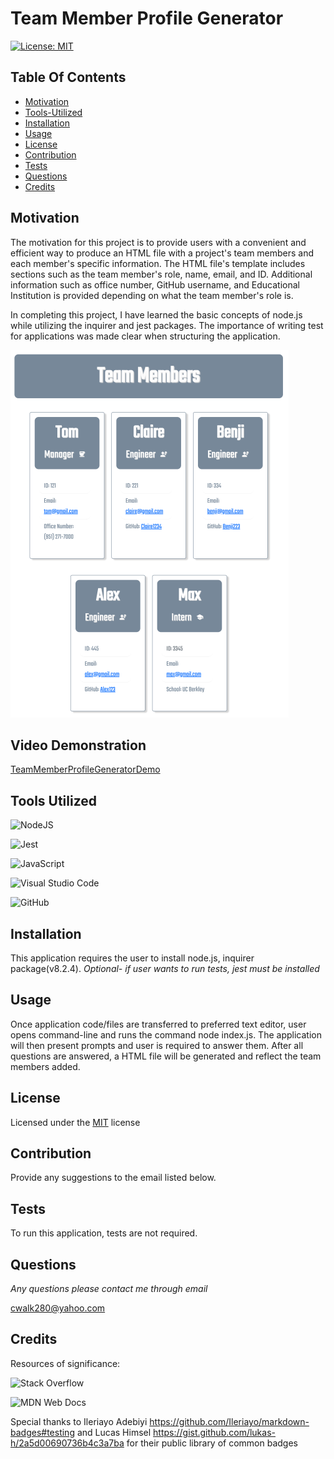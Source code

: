 # Team Member Profile Generator

[![License: MIT](https://img.shields.io/badge/License-MIT-yellow.svg)](https://opensource.org/licenses/MIT)
  
## Table Of Contents
  - [Motivation](#Motivation)
  - [Tools-Utilized](#Tools-Utilized)
  - [Installation](#Installation)
  - [Usage](#Usage)
  - [License](#License)
  - [Contribution](#Contribution)
  - [Tests](#Tests)
  - [Questions](#Questions)
  - [Credits](#Credits)
  
## Motivation

The motivation for this project is to provide users with a convenient and efficient way to produce an HTML file with a project's team members and each member's specific information. The HTML file's template includes sections such as the team member's role, name, email, and ID. Additional information such as office number, GitHub username, and Educational Institution is provided depending on what the team member's role is. 

In completing this project, I have learned the basic concepts of node.js while utilizing the inquirer and jest packages. The importance of writing test for applications was made clear when structuring the application.  

![Screenshot](./images/TeamMemberProfile.html.png)

## Video Demonstration

[TeamMemberProfileGeneratorDemo](https://drive.google.com/file/d/164PDT53BlBl3CaawKBpHYlwYbeqsQLUM/view?usp=share_link)

## Tools Utilized

![NodeJS](https://img.shields.io/badge/node.js-6DA55F?style=for-the-badge&logo=node.js&logoColor=white)

![Jest](https://img.shields.io/badge/-jest-%23C21325?style=for-the-badge&logo=jest&logoColor=white)

![JavaScript](https://img.shields.io/badge/javascript-%23323330.svg?style=for-the-badge&logo=javascript&logoColor=%23F7DF1E)

![Visual Studio Code](https://img.shields.io/badge/Visual%20Studio%20Code-0078d7.svg?style=for-the-badge&logo=visual-studio-code&logoColor=white)

![GitHub](https://img.shields.io/badge/github-%23121011.svg?style=for-the-badge&logo=github&logoColor=white)

## Installation

This application requires the user to install node.js, inquirer package(v8.2.4).
*Optional- if user wants to run tests, jest must be installed*

## Usage

Once application code/files are transferred to preferred text editor, user opens command-line and runs the command node index.js. The application will then present prompts and user is required to answer them. After all questions are answered, a HTML file will be generated and reflect the team members added.

## License
    
Licensed under the [MIT](https://opensource.org/licenses/MIT) license

## Contribution

Provide any suggestions to the email listed below.

## Tests

To run this application, tests are not required.

## Questions

*Any questions please contact me through email*

cwalk280@yahoo.com

## Credits

Resources of significance:

![Stack Overflow](https://img.shields.io/badge/-Stackoverflow-FE7A16?style=for-the-badge&logo=stack-overflow&logoColor=white)

![MDN Web Docs](https://img.shields.io/badge/MDN_Web_Docs-black?style=for-the-badge&logo=mdnwebdocs&logoColor=white)

Special thanks to Ileriayo Adebiyi https://github.com/Ileriayo/markdown-badges#testing and Lucas Himsel https://gist.github.com/lukas-h/2a5d00690736b4c3a7ba for their public library of common badges


